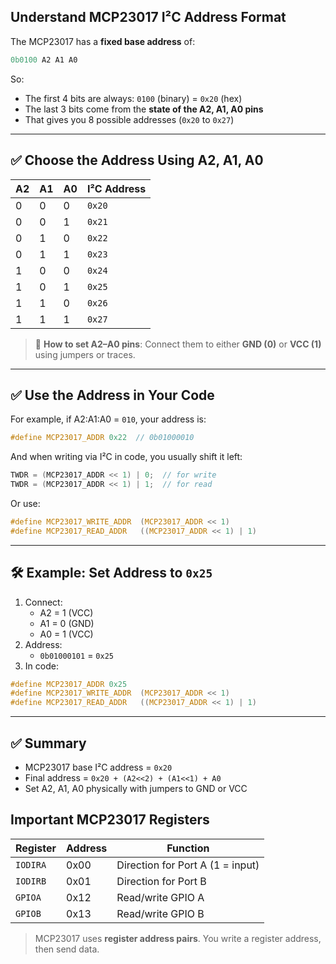 ## Understand MCP23017 I²C Address Format

The MCP23017 has a **fixed base address** of:

```c
0b0100 A2 A1 A0
```

So:

- The first 4 bits are always: `0100` (binary) = `0x20` (hex)
- The last 3 bits come from the **state of the A2, A1, A0 pins**
- That gives you 8 possible addresses (`0x20` to `0x27`)



------



## ✅ Choose the Address Using A2, A1, A0

| A2   | A1   | A0   | I²C Address |
| ---- | ---- | ---- | ----------- |
| 0    | 0    | 0    | `0x20`      |
| 0    | 0    | 1    | `0x21`      |
| 0    | 1    | 0    | `0x22`      |
| 0    | 1    | 1    | `0x23`      |
| 1    | 0    | 0    | `0x24`      |
| 1    | 0    | 1    | `0x25`      |
| 1    | 1    | 0    | `0x26`      |
| 1    | 1    | 1    | `0x27`      |



> 🔌 **How to set A2–A0 pins**: Connect them to either **GND (0)** or **VCC (1)** using jumpers or traces.



------



## ✅ Use the Address in Your Code

For example, if A2:A1:A0 = `010`, your address is:

```c
#define MCP23017_ADDR 0x22  // 0b01000010
```

And when writing via I²C in code, you usually shift it left:

```c
TWDR = (MCP23017_ADDR << 1) | 0;  // for write
TWDR = (MCP23017_ADDR << 1) | 1;  // for read
```

Or use:

```c
#define MCP23017_WRITE_ADDR  (MCP23017_ADDR << 1)
#define MCP23017_READ_ADDR   ((MCP23017_ADDR << 1) | 1)
```

------



## 🛠 Example: Set Address to `0x25`

1. Connect:
   - A2 = 1 (VCC)
   - A1 = 0 (GND)
   - A0 = 1 (VCC)
2. Address:
   - `0b01000101` = `0x25`
3. In code:

```c
#define MCP23017_ADDR 0x25
#define MCP23017_WRITE_ADDR  (MCP23017_ADDR << 1)
#define MCP23017_READ_ADDR   ((MCP23017_ADDR << 1) | 1)
```

------



## ✅ Summary

- MCP23017 base I²C address = `0x20`
- Final address = `0x20 + (A2<<2) + (A1<<1) + A0`
- Set A2, A1, A0 physically with jumpers to GND or VCC



## Important MCP23017 Registers

| Register | Address | Function                         |
| -------- | ------- | -------------------------------- |
| `IODIRA` | 0x00    | Direction for Port A (1 = input) |
| `IODIRB` | 0x01    | Direction for Port B             |
| `GPIOA`  | 0x12    | Read/write GPIO A                |
| `GPIOB`  | 0x13    | Read/write GPIO B                |



> MCP23017 uses **register address pairs**. You write a register address, then send data.



